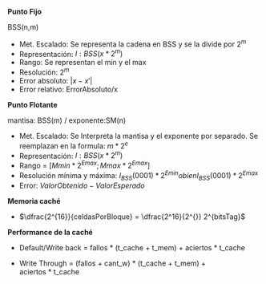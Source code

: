 **Punto Fijo**

BSS(n,m)

- Met. Escalado: Se representa la cadena en BSS y se la divide por $2^m$
- Representación: $I:{BSS}(x*2^m)$
- Rango: Se representan el min y el max
- Resolución: $2^m$
- Error absoluto: $|x - x'|$
- Error relativo: ErrorAbsoluto/x

**Punto Flotante**

mantisa: BSS(m) / exponente:SM(n)

- Met. Escalado: Se Interpreta la mantisa y el exponente por separado. Se reemplazan en la formula: $m*2^{e}$
- Representación: $I:{BSS}(x*2^m)$
- Rango = $[Mmin * 2^{Emax}; Mmax * 2^{Emax}]$
- Resolución mínima y máxima: $I_{BSS}(0001) * 2^{Emin} o bien I_{BSS}(0001) * 2^{Emax}$
- Error: $ValorObtenido - ValorEsperado$

**Memoria caché**

- $\dfrac{2^{16}}{celdasPorBloque} = \dfrac{2^16}{2^{}} 2^{bitsTag}$

**Performance de la caché**

- Default/Write back = fallos * (t_cache + t_mem) + aciertos * t_cache

- Write Through = (fallos + cant_w) * (t_cache + t_mem) + aciertos * t_cache


